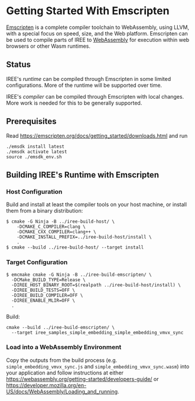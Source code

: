 # Getting Started With Emscripten

[Emscripten](https://emscripten.org/index.html) is a complete compiler
toolchain to WebAssembly, using LLVM, with a special focus on speed, size, and
the Web platform. Emscripten can be used to compile parts of IREE to
[WebAssembly](https://webassembly.org/) for execution within web browsers or
other Wasm runtimes.

## Status

IREE's _runtime_ can be compiled through Emscripten in some limited
configurations. More of the runtime will be supported over time.

IREE's _compiler_ can be compiled through Emscripten with local changes. More
work is needed for this to be generally supported.

## Prerequisites

Read https://emscripten.org/docs/getting_started/downloads.html and run

```
./emsdk install latest
./emsdk activate latest
source ./emsdk_env.sh
```

## Building IREE's Runtime with Emscripten

### Host Configuration

Build and install at least the compiler tools on your host machine, or install
them from a binary distribution:

```shell
$ cmake -G Ninja -B ../iree-build-host/ \
    -DCMAKE_C_COMPILER=clang \
    -DCMAKE_CXX_COMPILER=clang++ \
    -DCMAKE_INSTALL_PREFIX=../iree-build-host/install \
    .
$ cmake --build ../iree-build-host/ --target install
```

### Target Configuration

```shell
$ emcmake cmake -G Ninja -B ../iree-build-emscripten/ \
  -DCMake_BUILD_TYPE=Release \
  -DIREE_HOST_BINARY_ROOT=$(realpath ../iree-build-host/install) \
  -DIREE_BUILD_TESTS=OFF \
  -DIREE_BUILD_COMPILER=OFF \
  -DIREE_ENABLE_MLIR=OFF \
  .
```

Build:

```
cmake --build ../iree-build-emscripten/ \
  --target iree_samples_simple_embedding_simple_embedding_vmvx_sync
```

### Load into a WebAssembly Environment

Copy the outputs from the build process (e.g. `simple_embedding_vmvx_sync.js`
and `simple_embedding_vmvx_sync.wasm`) into your application and follow
instructions at either https://webassembly.org/getting-started/developers-guide/
or https://developer.mozilla.org/en-US/docs/WebAssembly/Loading_and_running.
